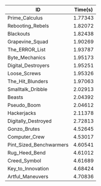 |ID|Time(s)|
|-|-|
|Prime_Calculus|1.77343|
|Rebooting_Rebels|1.82072|
|Blackouts|1.82438|
|Grapevine_Squad|1.90269|
|The_ERROR_List|1.93787|
|Byte_Mechanics|1.95173|
|Digital_Destroyers|1.95251|
|Loose_Screws|1.95326|
|The_Hit_Blunders|1.97063|
|Smalltalk_Dribble|2.02913|
|Beasts|2.04392|
|Pseudo_Boom|2.04612|
|Hackerjacks|2.11378|
|Digitally_Destroyed|2.72813|
|Gonzo_Brutes|4.52645|
|Computer_Crew|4.53017|
|Pint_Sized_Benchwarmers|4.60541|
|Rug_Heed_Bend|4.61012|
|Creed_Symbol|4.61689|
|Key_to_Innovation|4.68424|
|Artful_Maneuvers|4.70836|
